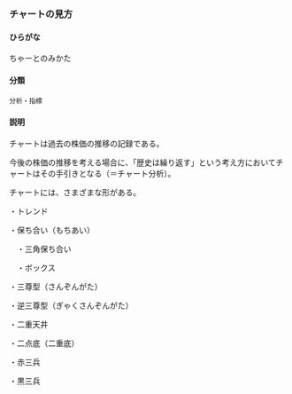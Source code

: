 <div style="display:none;">

## [あ行](securities-terms?id=あ行)
## [か行](securities-terms?id=か行)
## [さ行](securities-terms?id=さ行)
## [た行](securities-terms?id=た行)

</div>

### チャートの見方

#### ひらがな

ちゃーとのみかた

#### 分類

`分析・指標`

#### 説明

チャートは過去の株価の推移の記録である。
今後の株価の推移を考える場合に、「歴史は繰り返す」という考え方においてチャートはその手引きとなる（＝チャート分析）。
チャートには、さまざまな形がある。
・トレンド 
・保ち合い（もちあい）
　・三角保ち合い
　・ボックス 
・三尊型（さんぞんがた） 
・逆三尊型（ぎゃくさんぞんがた） 
・二重天井 
・二点底（二重底） 
・赤三兵 
・黒三兵

<div style="display:none;">

## [な行](securities-terms?id=な行)
## [は行](securities-terms?id=は行)
## [ま行](securities-terms?id=ま行)
## [や行](securities-terms?id=や行)
## [ら行](securities-terms?id=ら行)
## [わ行](securities-terms?id=わ行)
## [英数字・記号](securities-terms?id=英数字・記号)

</div>


